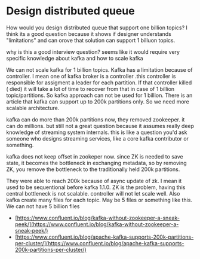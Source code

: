 # Design distributed queue

How would you design distributed queue that support one billion topics? I think its a good question because it shows if designer understands "limitations" and can orove that solution can support 1 billuon topics.

why is this a good interview question? seems like it would require very specific knowledge about kafka and how to scale kafka

We can not scale kafka for 1 billion topics. Kafka has a limitation because of controller. I mean one of kafka broker is a controller .this controller is responsible for assigment a leader for each partition. If that controller killed ( died) it will take a lot of time to recover from that in case of 1 billion topic/partitions. So kafka approach can not be used for 1 billion. There is an article that kafka can support up to 200k partitions only. So we need more scalable architecture.

kafka can do more than 200k partitions now, they removed zookeeper. it can do millions. but still not a great question because it assumes really deep knowledge of streaming system internals. this is like a question you'd ask someone who designs streaming services, like a core kafka contributor or something.

kafka does not keep offset in zookeper now. since ZK is needed to save state, it becomes the bottleneck in exchanging metadata, so by removing ZK, you remove the bottleneck to the traditionally held 200k partitions.

They were able to reach 200k because of async update of zk.  I mean it used to be sequentional before kafka 1.1.0. ZK is the problem, having this central bottleneck is not scalable. controller will not let scale well. Also kafka create many files for each topic. May be 5 files or something like this. We can not have 5 billion files

- [https://www.confluent.io/blog/kafka-without-zookeeper-a-sneak-peek/](https://www.confluent.io/blog/kafka-without-zookeeper-a-sneak-peek/)
- [https://www.confluent.io/blog/apache-kafka-supports-200k-partitions-per-cluster/](https://www.confluent.io/blog/apache-kafka-supports-200k-partitions-per-cluster/)
